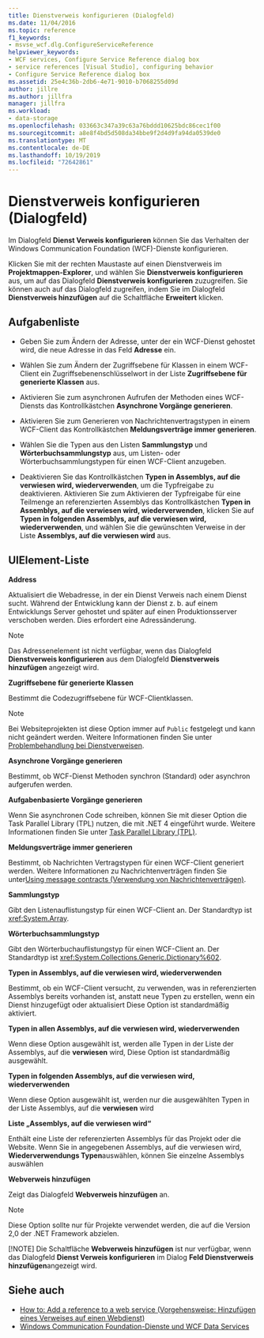 ```yaml
---
title: Dienstverweis konfigurieren (Dialogfeld)
ms.date: 11/04/2016
ms.topic: reference
f1_keywords:
- msvse_wcf.dlg.ConfigureServiceReference
helpviewer_keywords:
- WCF services, Configure Service Reference dialog box
- service references [Visual Studio], configuring behavior
- Configure Service Reference dialog box
ms.assetid: 25e4c36b-2db6-4e71-9010-b7068255d09d
author: jillre
ms.author: jillfra
manager: jillfra
ms.workload:
- data-storage
ms.openlocfilehash: 033663c347a39c63a76bddd10625bdc86cec1f00
ms.sourcegitcommit: a8e8f4bd5d508da34bbe9f2d4d9fa94da0539de0
ms.translationtype: MT
ms.contentlocale: de-DE
ms.lasthandoff: 10/19/2019
ms.locfileid: "72642861"
---
```

# <a name="configure-service-reference-dialog-box"></a>Dienstverweis konfigurieren (Dialogfeld)

Im Dialogfeld **Dienst Verweis konfigurieren** können Sie das Verhalten der Windows Communication Foundation (WCF)-Dienste konfigurieren.

Klicken Sie mit der rechten Maustaste auf einen Dienstverweis im **Projektmappen-Explorer**, und wählen Sie **Dienstverweis konfigurieren** aus, um auf das Dialogfeld **Dienstverweis konfigurieren** zuzugreifen. Sie können auch auf das Dialogfeld zugreifen, indem Sie im Dialogfeld **Dienstverweis hinzufügen** auf die Schaltfläche **Erweitert** klicken.

## <a name="task-list"></a>Aufgabenliste

- Geben Sie zum Ändern der Adresse, unter der ein WCF-Dienst gehostet wird, die neue Adresse in das Feld **Adresse** ein.

- Wählen Sie zum Ändern der Zugriffsebene für Klassen in einem WCF-Client ein Zugriffsebenenschlüsselwort in der Liste **Zugriffsebene für generierte Klassen** aus.

- Aktivieren Sie zum asynchronen Aufrufen der Methoden eines WCF-Diensts das Kontrollkästchen **Asynchrone Vorgänge generieren**.

- Aktivieren Sie zum Generieren von Nachrichtenvertragstypen in einem WCF-Client das Kontrollkästchen **Meldungsverträge immer generieren**.

- Wählen Sie die Typen aus den Listen **Sammlungstyp** und **Wörterbuchsammlungstyp** aus, um Listen- oder Wörterbuchsammlungstypen für einen WCF-Client anzugeben.

- Deaktivieren Sie das Kontrollkästchen **Typen in Assemblys, auf die verwiesen wird, wiederverwenden**, um die Typfreigabe zu deaktivieren. Aktivieren Sie zum Aktivieren der Typfreigabe für eine Teilmenge an referenzierten Assemblys das Kontrollkästchen **Typen in Assemblys, auf die verwiesen wird, wiederverwenden**, klicken Sie auf **Typen in folgenden Assemblys, auf die verwiesen wird, wiederverwenden**, und wählen Sie die gewünschten Verweise in der Liste **Assemblys, auf die verwiesen wird** aus.

## <a name="uielement-list"></a>UIElement-Liste

**Address**

Aktualisiert die Webadresse, in der ein Dienst Verweis nach einem Dienst sucht. Während der Entwicklung kann der Dienst z. b. auf einem Entwicklungs Server gehostet und später auf einen Produktionsserver verschoben werden. Dies erfordert eine Adressänderung.

> [!NOTE]
> Das Adressenelement ist nicht verfügbar, wenn das Dialogfeld **Dienstverweis konfigurieren** aus dem Dialogfeld **Dienstverweis hinzufügen** angezeigt wird.

**Zugriffsebene für generierte Klassen**

Bestimmt die Codezugriffsebene für WCF-Clientklassen.

> [!NOTE]
> Bei Websiteprojekten ist diese Option immer auf `Public` festgelegt und kann nicht geändert werden. Weitere Informationen finden Sie unter [Problembehandlung bei Dienstverweisen](../data-tools/troubleshooting-service-references.md).

**Asynchrone Vorgänge generieren**

Bestimmt, ob WCF-Dienst Methoden synchron (Standard) oder asynchron aufgerufen werden.

**Aufgabenbasierte Vorgänge generieren**

Wenn Sie asynchronen Code schreiben, können Sie mit dieser Option die Task Parallel Library (TPL) nutzen, die mit .NET 4 eingeführt wurde. Weitere Informationen finden Sie unter [Task Parallel Library (TPL)](/dotnet/standard/parallel-programming/task-parallel-library-tpl).

**Meldungsverträge immer generieren**

Bestimmt, ob Nachrichten Vertragstypen für einen WCF-Client generiert werden. Weitere Informationen zu Nachrichtenverträgen finden Sie unter[Using message contracts (Verwendung von Nachrichtenverträgen)](/dotnet/framework/wcf/feature-details/using-message-contracts).

**Sammlungstyp**

Gibt den Listenauflistungstyp für einen WCF-Client an. Der Standardtyp ist <xref:System.Array>.

**Wörterbuchsammlungstyp**

Gibt den Wörterbuchauflistungstyp für einen WCF-Client an. Der Standardtyp ist <xref:System.Collections.Generic.Dictionary%602>.

**Typen in Assemblys, auf die verwiesen wird, wiederverwenden**

Bestimmt, ob ein WCF-Client versucht, zu verwenden, was in referenzierten Assemblys bereits vorhanden ist, anstatt neue Typen zu erstellen, wenn ein Dienst hinzugefügt oder aktualisiert Diese Option ist standardmäßig aktiviert.

**Typen in allen Assemblys, auf die verwiesen wird, wiederverwenden**

Wenn diese Option ausgewählt ist, werden alle Typen in der Liste der Assemblys, auf die **verwiesen** wird, Diese Option ist standardmäßig ausgewählt.

**Typen in folgenden Assemblys, auf die verwiesen wird, wiederverwenden**

Wenn diese Option ausgewählt ist, werden nur die ausgewählten Typen in der Liste Assemblys, auf die **verwiesen** wird

**Liste „Assemblys, auf die verwiesen wird“**

Enthält eine Liste der referenzierten Assemblys für das Projekt oder die Website. Wenn Sie in angegebenen Assemblys, auf die verwiesen wird, **Wiederverwendungs Typen**auswählen, können Sie einzelne Assemblys auswählen

**Webverweis hinzufügen**

Zeigt das Dialogfeld **Webverweis hinzufügen** an.

> [!NOTE]
> Diese Option sollte nur für Projekte verwendet werden, die auf die Version 2,0 der .NET Framework abzielen.
>
> [!NOTE]
> Die Schaltfläche **Webverweis hinzufügen** ist nur verfügbar, wenn das Dialogfeld **Dienst Verweis konfigurieren** im Dialog **Feld Dienstverweis hinzufügen**angezeigt wird.

## <a name="see-also"></a>Siehe auch

- [How to: Add a reference to a web service (Vorgehensweise: Hinzufügen eines Verweises auf einen Webdienst)](how-to-add-update-or-remove-a-wcf-data-service-reference.md)
- [Windows Communication Foundation-Dienste und WCF Data Services](../data-tools/configure-service-reference-dialog-box.md)